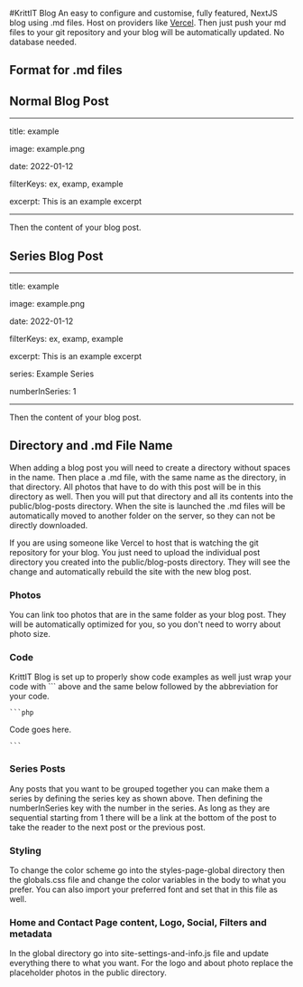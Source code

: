 #KrittIT Blog
An easy to configure and customise, fully featured, NextJS blog using .md files. Host on providers like [Vercel](https://vercel.com/). Then just push your md files to your git repository and your blog will be automatically updated. No database needed.

## Format for .md files

## Normal Blog Post
---

title: example

image: example.png

date: 2022-01-12

filterKeys: ex, examp, example

excerpt: This is an example excerpt

---
Then the content of your blog post.
## Series Blog Post
---

title: example

image: example.png

date: 2022-01-12

filterKeys: ex, examp, example

excerpt: This is an example excerpt

series: Example Series

numberInSeries: 1

---
Then the content of your blog post.

## Directory and .md File Name
When adding a blog post you will need to create a directory without spaces in the name. Then place a .md file, with the same name as the directory, in that directory. All photos that have to do with this post will be in this directory as well. Then you will put that directory and all its contents into the public/blog-posts directory. When the site is launched the .md files will be automatically moved to another folder on the server, so they can not be directly downloaded.

If you are using someone like Vercel to host that is watching the git repository for your blog. You just need to upload the individual post directory you created into the public/blog-posts directory. They will see the change and automatically rebuild the site with the new blog post.

### Photos
You can link too photos that are in the same folder as your blog post. They will be automatically optimized for you, so you don't need to worry about photo size.

### Code
KrittIT Blog is set up to properly show code examples as well just wrap your code with ``` above and the same below followed by the abbreviation for your code.

```` ```php ````

Code goes here.

```` ``` ````

### Series Posts
Any posts that you want to be grouped together you can make them a series by defining the series key as shown above. Then defining the numberInSeries key with the number in the series. As long as they are sequential starting from 1 there will be a link at the bottom of the post to take the reader to the next post or the previous post.

### Styling
To change the color scheme go into the styles-page-global directory then the globals.css file and change the color variables in the body to what you prefer. You can also import your preferred font and set that in this file as well.

### Home and Contact Page content, Logo, Social, Filters and metadata
In the global directory go into site-settings-and-info.js file and update everything there to what you want. For the logo and about photo replace the placeholder photos in the public directory.
